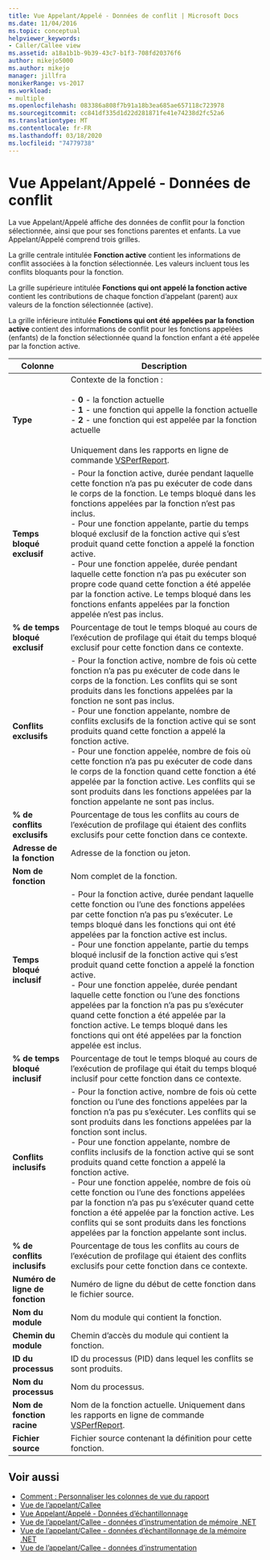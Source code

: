 ```yaml
---
title: Vue Appelant/Appelé - Données de conflit | Microsoft Docs
ms.date: 11/04/2016
ms.topic: conceptual
helpviewer_keywords:
- Caller/Callee view
ms.assetid: a18a1b1b-9b39-43c7-b1f3-708fd20376f6
author: mikejo5000
ms.author: mikejo
manager: jillfra
monikerRange: vs-2017
ms.workload:
- multiple
ms.openlocfilehash: 083386a808f7b91a18b3ea685ae657118c723978
ms.sourcegitcommit: cc841df335d1d22d281871fe41e74238d2fc52a6
ms.translationtype: MT
ms.contentlocale: fr-FR
ms.lasthandoff: 03/18/2020
ms.locfileid: "74779738"
---
```

# <a name="callercallee-view----contention-data"></a>Vue Appelant/Appelé - Données de conflit
La vue Appelant/Appelé affiche des données de conflit pour la fonction sélectionnée, ainsi que pour ses fonctions parentes et enfants. La vue Appelant/Appelé comprend trois grilles.

 La grille centrale intitulée **Fonction active** contient les informations de conflit associées à la fonction sélectionnée. Les valeurs incluent tous les conflits bloquants pour la fonction.

 La grille supérieure intitulée **Fonctions qui ont appelé la fonction active** contient les contributions de chaque fonction d’appelant (parent) aux valeurs de la fonction sélectionnée (active).

 La grille inférieure intitulée **Fonctions qui ont été appelées par la fonction active** contient des informations de conflit pour les fonctions appelées (enfants) de la fonction sélectionnée quand la fonction enfant a été appelée par la fonction active.

|Colonne|Description|
|------------|-----------------|
|**Type**|Contexte de la fonction :<br /><br /> -   **0** - la fonction actuelle<br />-   **1** - une fonction qui appelle la fonction actuelle<br />-   **2** - une fonction qui est appelée par la fonction actuelle<br /><br /> Uniquement dans les rapports en ligne de commande [VSPerfReport](../profiling/vsperfreport.md).|
|**Temps bloqué exclusif**|-   Pour la fonction active, durée pendant laquelle cette fonction n’a pas pu exécuter de code dans le corps de la fonction. Le temps bloqué dans les fonctions appelées par la fonction n’est pas inclus.<br />-   Pour une fonction appelante, partie du temps bloqué exclusif de la fonction active qui s’est produit quand cette fonction a appelé la fonction active.<br />-   Pour une fonction appelée, durée pendant laquelle cette fonction n’a pas pu exécuter son propre code quand cette fonction a été appelée par la fonction active. Le temps bloqué dans les fonctions enfants appelées par la fonction appelée n’est pas inclus.|
|**% de temps bloqué exclusif**|Pourcentage de tout le temps bloqué au cours de l’exécution de profilage qui était du temps bloqué exclusif pour cette fonction dans ce contexte.|
|**Conflits exclusifs**|-   Pour la fonction active, nombre de fois où cette fonction n’a pas pu exécuter de code dans le corps de la fonction. Les conflits qui se sont produits dans les fonctions appelées par la fonction ne sont pas inclus.<br />-   Pour une fonction appelante, nombre de conflits exclusifs de la fonction active qui se sont produits quand cette fonction a appelé la fonction active.<br />-   Pour une fonction appelée, nombre de fois où cette fonction n’a pas pu exécuter de code dans le corps de la fonction quand cette fonction a été appelée par la fonction active. Les conflits qui se sont produits dans les fonctions appelées par la fonction appelante ne sont pas inclus.|
|**% de conflits exclusifs**|Pourcentage de tous les conflits au cours de l’exécution de profilage qui étaient des conflits exclusifs pour cette fonction dans ce contexte.|
|**Adresse de la fonction**|Adresse de la fonction ou jeton.|
|**Nom de fonction**|Nom complet de la fonction.|
|**Temps bloqué inclusif**|-   Pour la fonction active, durée pendant laquelle cette fonction ou l’une des fonctions appelées par cette fonction n’a pas pu s’exécuter. Le temps bloqué dans les fonctions qui ont été appelées par la fonction active est inclus.<br />-   Pour une fonction appelante, partie du temps bloqué inclusif de la fonction active qui s’est produit quand cette fonction a appelé la fonction active.<br />-   Pour une fonction appelée, durée pendant laquelle cette fonction ou l’une des fonctions appelées par la fonction n’a pas pu s’exécuter quand cette fonction a été appelée par la fonction active. Le temps bloqué dans les fonctions qui ont été appelées par la fonction appelée est inclus.|
|**% de temps bloqué inclusif**|Pourcentage de tout le temps bloqué au cours de l’exécution de profilage qui était du temps bloqué inclusif pour cette fonction dans ce contexte.|
|**Conflits inclusifs**|-   Pour la fonction active, nombre de fois où cette fonction ou l’une des fonctions appelées par la fonction n’a pas pu s’exécuter. Les conflits qui se sont produits dans les fonctions appelées par la fonction sont inclus.<br />-   Pour une fonction appelante, nombre de conflits inclusifs de la fonction active qui se sont produits quand cette fonction a appelé la fonction active.<br />-   Pour une fonction appelée, nombre de fois où cette fonction ou l’une des fonctions appelées par la fonction n’a pas pu s’exécuter quand cette fonction a été appelée par la fonction active. Les conflits qui se sont produits dans les fonctions appelées par la fonction appelante sont inclus.|
|**% de conflits inclusifs**|Pourcentage de tous les conflits au cours de l’exécution de profilage qui étaient des conflits exclusifs pour cette fonction dans ce contexte.|
|**Numéro de ligne de fonction**|Numéro de ligne du début de cette fonction dans le fichier source.|
|**Nom du module**|Nom du module qui contient la fonction.|
|**Chemin du module**|Chemin d’accès du module qui contient la fonction.|
|**ID du processus**|ID du processus (PID) dans lequel les conflits se sont produits.|
|**Nom du processus**|Nom du processus.|
|**Nom de fonction racine**|Nom de la fonction actuelle. Uniquement dans les rapports en ligne de commande [VSPerfReport](../profiling/vsperfreport.md).|
|**Fichier source**|Fichier source contenant la définition pour cette fonction.|

## <a name="see-also"></a>Voir aussi
- [Comment : Personnaliser les colonnes de vue du rapport](../profiling/how-to-customize-report-view-columns.md)
- [Vue de l’appelant/Callee](../profiling/caller-callee-view.md)
- [Vue Appelant/Appelé - Données d’échantillonnage](../profiling/caller-callee-view-sampling-data.md)
- [Vue de l’appelant/Callee - données d’instrumentation de mémoire .NET](../profiling/caller-callee-view-net-memory-instrumentation-data.md)
- [Vue de l’appelant/Callee - données d’échantillonnage de la mémoire .NET](../profiling/caller-callee-view-dotnet-memory-sampling-data.md)
- [Vue de l’appelant/Callee - données d’instrumentation](../profiling/caller-callee-view-instrumentation-data.md)
